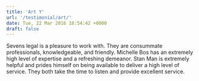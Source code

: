 ```yaml
---
title: 'Art Y'
url: '/testimonial/art/'
date: Tue, 22 Mar 2016 18:54:42 +0000
draft: false
---
```


Sevens legal is a pleasure to work with. They are consummate professionals, knowledgeable, and friendly. Michelle Bos has an extremely high level of expertise and a refreshing demeanor. Stan Man is extremely helpful and prides himself on being available to deliver a high level of service. They both take the time to listen and provide excellent service.